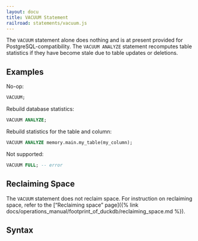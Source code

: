 ```yaml
---
layout: docu
title: VACUUM Statement
railroad: statements/vacuum.js
---
```


The `VACUUM` statement alone does nothing and is at present provided for PostgreSQL-compatibility.
The `VACUUM ANALYZE` statement recomputes table statistics if they have become stale due to table updates or deletions.

## Examples

No-op:

```sql
VACUUM;
```

Rebuild database statistics:

```sql
VACUUM ANALYZE;
```

Rebuild statistics for the table and column:

```sql
VACUUM ANALYZE memory.main.my_table(my_column);
```

Not supported:

```sql
VACUUM FULL; -- error
```

## Reclaiming Space

The `VACUUM` statement does not reclaim space.
For instruction on reclaiming space, refer to the [“Reclaiming space” page]({% link docs/operations_manual/footprint_of_duckdb/reclaiming_space.md %}).

## Syntax

<div id="rrdiagram1"></div>
